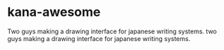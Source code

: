 # kana-awesome
Two guys making a drawing interface for japanese writing systems.
two guys making a drawing interface for japanese writing systems.
